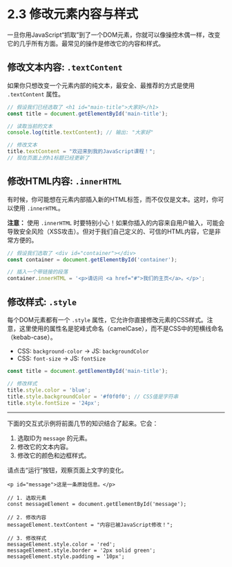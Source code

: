 # 2.3 修改元素内容与样式

一旦你用JavaScript“抓取”到了一个DOM元素，你就可以像操控木偶一样，改变它的几乎所有方面。最常见的操作是修改它的内容和样式。

## 修改文本内容: `.textContent`

如果你只想改变一个元素内部的纯文本，最安全、最推荐的方式是使用 `.textContent` 属性。

```javascript
// 假设我们已经选取了 <h1 id="main-title">大家好</h1>
const title = document.getElementById('main-title');

// 读取当前的文本
console.log(title.textContent); // 输出: "大家好"

// 修改文本
title.textContent = "欢迎来到我的JavaScript课程！";
// 现在页面上的h1标题已经更新了
```

## 修改HTML内容: `.innerHTML`

有时候，你可能想在元素内部插入新的HTML标签，而不仅仅是文本。这时，你可以使用 `.innerHTML`。

**注意：** 使用 `.innerHTML` 时要特别小心！如果你插入的内容来自用户输入，可能会导致安全风险（XSS攻击）。但对于我们自己定义的、可信的HTML内容，它是非常方便的。

```javascript
// 假设我们选取了 <div id="container"></div>
const container = document.getElementById('container');

// 插入一个带链接的段落
container.innerHTML = '<p>请访问 <a href="#">我们的主页</a>。</p>';
```

## 修改样式: `.style`

每个DOM元素都有一个 `.style` 属性，它允许你直接修改元素的CSS样式。注意，这里使用的属性名是驼峰式命名（camelCase），而不是CSS中的短横线命名（kebab-case）。

- CSS: `background-color` -> JS: `backgroundColor`
- CSS: `font-size` -> JS: `fontSize`

```javascript
const title = document.getElementById('main-title');

// 修改样式
title.style.color = 'blue';
title.style.backgroundColor = '#f0f0f0'; // CSS值是字符串
title.style.fontSize = '24px';
```

---

下面的交互式示例将前面几节的知识结合了起来。它会：
1.  选取ID为 `message` 的元素。
2.  修改它的文本内容。
3.  修改它的颜色和边框样式。

请点击“运行”按钮，观察页面上文字的变化。

```html:interactive
<p id="message">这是一条原始信息。</p>
```

```javascript:interactive
// 1. 选取元素
const messageElement = document.getElementById('message');

// 2. 修改内容
messageElement.textContent = "内容已被JavaScript修改！";

// 3. 修改样式
messageElement.style.color = 'red';
messageElement.style.border = '2px solid green';
messageElement.style.padding = '10px';